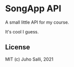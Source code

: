 # SongApp API

A small little API for my course.

It's cool I guess.

## License

MIT (c) Juho Salli, 2021
